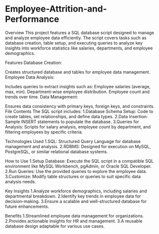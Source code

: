 # Employee-Attrition-and-Performance
Overview
This project features a SQL database script designed to manage and analyze employee data efficiently. The script covers tasks such as database creation, table setup, and executing queries to analyze key insights into workforce statistics like salaries, departments, and employee demographics.

Features
Database Creation:

Creates structured database and tables for employee data management.
Employee Data Analysis:

Includes queries to extract insights such as:
Employee salaries (average, max, min).
Department-wise employee distribution.
Employee count and trends over time.
Data Management:

Ensures data consistency with primary keys, foreign keys, and constraints.
File Contents
The SQL script includes:
1.Database Schema Setup:
Code to create tables, set relationships, and define data types.
2.Data Insertion:
Sample INSERT statements to populate the database.
3.Queries for Analysis:
Scripts for salary analysis, employee count by department, and filtering employees by specific criteria.

Technologies Used
1.SQL: Structured Query Language for database management and analysis.
2.RDBMS: Designed for execution on MySQL, PostgreSQL, or similar relational database systems.

How to Use
1.Setup Database:
Execute the SQL script in a compatible SQL environment like MySQL Workbench, pgAdmin, or Oracle SQL Developer.
2.Run Queries:
Use the provided queries to explore the employee data.
3.Customize:
Modify table structures or queries to suit specific data analysis needs.

Key Insights
1.Analyze workforce demographics, including salaries and departmental breakdown.
2.Identify key trends in employee data for decision-making.
3.Ensure a scalable and well-structured database for future enhancements.

Benefits
1.Streamlined employee data management for organizations.
2.Provides actionable insights for HR and management.
3.A reusable database design adaptable for various use cases.
